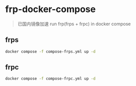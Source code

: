 # frp-docker-compose
> 已国内镜像加速
run frp(frps + frpc) in docker compose


## frps
```bash
docker compose -f compose-frps.yml up -d
```

## frpc
```bash
docker compose -f compose-frpc.yml up -d
```


